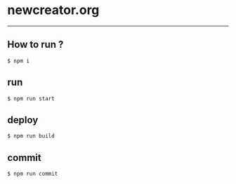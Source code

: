# newcreator.org

---

## How to run ?

```
$ npm i
```

## run

```
$ npm run start
```

## deploy

```
$ npm run build
```

## commit

```
$ npm run commit
```

